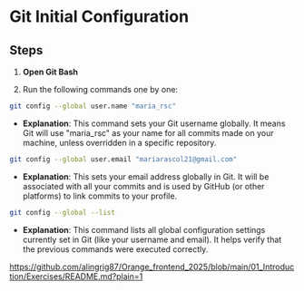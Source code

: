 # Git Initial Configuration

## Steps

1. **Open Git Bash**

2. Run the following commands one by one:

```bash
git config --global user.name "maria_rsc"
```

- **Explanation**: This command sets your Git username globally. It means Git will use "maria_rsc" as your name for all commits made on your machine, unless overridden in a specific repository.

```bash
git config --global user.email "mariarascol21@gmail.com"
```

- **Explanation**: This sets your email address globally in Git. It will be associated with all your commits and is used by GitHub (or other platforms) to link commits to your profile.

```bash
git config --global --list
```

- **Explanation**: This command lists all global configuration settings currently set in Git (like your username and email). It helps verify that the previous commands were executed correctly.

https://github.com/alingrig87/Orange_frontend_2025/blob/main/01_Introduction/Exercises/README.md?plain=1 